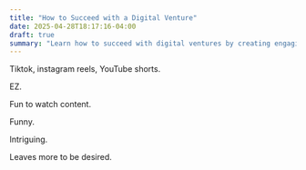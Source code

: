 ```yaml
---
title: "How to Succeed with a Digital Venture"
date: 2025-04-28T18:17:16-04:00
draft: true
summary: "Learn how to succeed with digital ventures by creating engaging short-form video content for platforms like TikTok, Reels, and Shorts."
---
```


Tiktok, instagram reels, YouTube shorts.

EZ.

Fun to watch content.

Funny.

Intriguing.

Leaves more to be desired.
